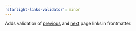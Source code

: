 ```yaml
---
'starlight-links-validator': minor
---
```


Adds validation of [previous](https://starlight.astro.build/reference/frontmatter/#prev) and [next](https://starlight.astro.build/reference/frontmatter/#next) page links in frontmatter.
